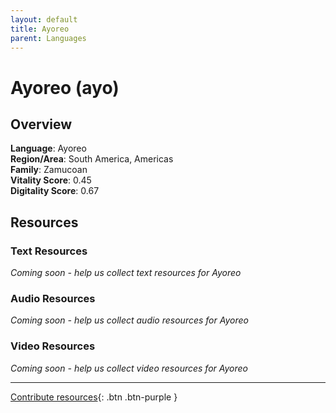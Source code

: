 ```yaml
---
layout: default
title: Ayoreo
parent: Languages
---
```


# Ayoreo (ayo)

## Overview

**Language**: Ayoreo  
**Region/Area**: South America, Americas  
**Family**: Zamucoan  
**Vitality Score**: 0.45  
**Digitality Score**: 0.67  

## Resources

### Text Resources
*Coming soon - help us collect text resources for Ayoreo*

### Audio Resources
*Coming soon - help us collect audio resources for Ayoreo*

### Video Resources
*Coming soon - help us collect video resources for Ayoreo*

---

[Contribute resources](https://fairtrain.github.io/){: .btn .btn-purple }
